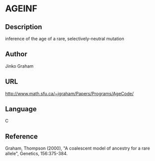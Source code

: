 # AGEINF

## Description
inference of the age of a rare, selectively-neutral mutation

## Author
Jinko Graham

## URL
http://www.math.sfu.ca/~jgraham/Papers/Programs/AgeCode/

## Language
C

## Reference
Graham, Thompson (2000), "A coalescent model of ancestry for a rare allele", Genetics, 156:375-384.